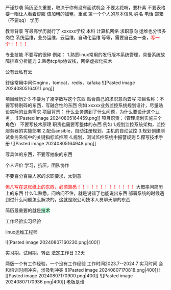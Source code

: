 严谨抄袭
简历至关重要，取决于你有没有面试机会
不要太花哨，要朴素
不要表格
要一眼让人看着舒服
该加粗的加粗，重点
第一个个人的基本信息
姓名                          电话                          邮箱（不要qq）
学历                          

教育背景
写最高学历就行了
xxxxxx学校           本科                  计算机网络
求职意向 
运维也分很多岗位
系统运维，业务运维，云运维，自动化运维 等等，需要自己查一查，<font color="#ff0000">写一个！！！！</font>

专业技能
不要写的很碎
例如：
1.熟悉linux常用的发行版本系统管理，具备系统故障排查分析能力
2.熟悉tcp/ip协议栈，网络虚拟化技术

公有云私有云

舒徐常用中间件nginx，tomcat，redis，kafaka
![[Pasted image 20240805164011.png]]

项目经历2-3
不要为了凑字数写这个东西
贴合自己的求职意向去写
项目名称：不要写特别碎的东西，写融合性的东西
例如 xxxxx业务监控系统规划设计，尽量贴设实际的业务需求
项目背景：
什么业务遇到了什么问题，为什么要设计这个业务，
![[Pasted image 20240805164459.png]]
 项目职责：（管理规划实施三个角色）
 不要写技术原理
 职责也需要写整体的东西
 例如
 1.规划监控系统架构，监控服务器的实施部署
 2.配合ansible，自动注册规划，主机的自动监控
 3.规划创建测试业务系统中的关键指标监控项
 4.规划，测试监控系统中报警规则
 5.攥写技术手册
 ![[Pasted image 20240805164948.png]]
 
 写具体的东西，不要写抽象的东西

个人评价
学习，抗压，团队协作


不要百分百靠人家的求职要求，太刻意


<font color="#ff0000">但凡写在这张纸上的东西，必须熟悉！！！！！！！！！！！！！</font>
大概率问简历上的东西
什么叫熟悉，问啥问不住，就是说错了也能说出东西
部署系统的时候遇到过什么问题怎么解决的，这就是跟公司技术人员聊天聊的东西



简历最重要的就是<span style="background:#affad1">技术</span>




工作经验实习经验



linux运维工程师




![[Pasted image 20240807160230.png|400]]


实习期，试用期，转正
法定工作日 22天

两版一个有工作经验，一个没有工作经验
工作时间2023.7--2024.7 实习时间
会和培训时间冲突，涉及到冲突
![[Pasted image 20240807170818.png|400]]
![[Pasted image 20240807170900.png|400]]
![[Pasted image 20240807170936.png|400]]
老板是谁
